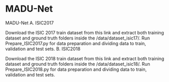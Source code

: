 # MADU-Net
MADU-Net
A. ISIC2017

Download the ISIC 2017 train dataset from this link and extract both training dataset and ground truth folders inside the /data/dataset_isic17/.
Run Prepare_ISIC2017.py for data preparation and dividing data to train, validation and test sets.
B. ISIC2018

Download the ISIC 2018 train dataset from this link and extract both training dataset and ground truth folders inside the /data/dataset_isic18/.
Run Prepare_ISIC2018.py for data preparation and dividing data to train, validation and test sets.
